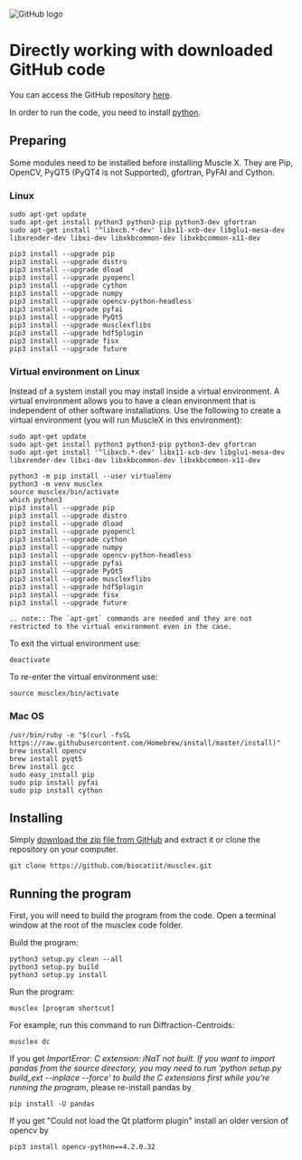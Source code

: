 ![GitHub logo](https://github.githubassets.com/images/modules/logos_page/GitHub-Mark.png)

# Directly working with downloaded GitHub code

You can access the GitHub repository [here](https://github.com/biocatiit/musclex).

In order to run the code, you need to install [python](https://www.python.org/).

## Preparing

Some modules need to be installed before installing Muscle X. They are Pip, OpenCV, PyQT5 (PyQT4 is not Supported), gfortran, PyFAI and Cython.

### Linux
```
sudo apt-get update
sudo apt-get install python3 python3-pip python3-dev gfortran
sudo apt-get install '^libxcb.*-dev' libx11-xcb-dev libglu1-mesa-dev libxrender-dev libxi-dev libxkbcommon-dev libxkbcommon-x11-dev

pip3 install --upgrade pip
pip3 install --upgrade distro
pip3 install --upgrade dload
pip3 install --upgrade pyopencl
pip3 install --upgrade cython
pip3 install --upgrade numpy
pip3 install --upgrade opencv-python-headless
pip3 install --upgrade pyfai
pip3 install --upgrade PyQt5
pip3 install --upgrade musclexflibs
pip3 install --upgrade hdf5plugin
pip3 install --upgrade fisx
pip3 install --upgrade future

```
### Virtual environment on Linux

Instead of a system install you may install inside a virtual environment. A virtual environment allows you to have a clean environment that is independent of other software installations. Use the following to create a virtual environment (you will run MuscleX in this environment):

```
sudo apt-get update
sudo apt-get install python3 python3-pip python3-dev gfortran
sudo apt-get install '^libxcb.*-dev' libx11-xcb-dev libglu1-mesa-dev libxrender-dev libxi-dev libxkbcommon-dev libxkbcommon-x11-dev

python3 -m pip install --user virtualenv
python3 -m venv musclex
source musclex/bin/activate
which python3
pip3 install --upgrade pip
pip3 install --upgrade distro
pip3 install --upgrade dload
pip3 install --upgrade pyopencl
pip3 install --upgrade cython
pip3 install --upgrade numpy
pip3 install --upgrade opencv-python-headless
pip3 install --upgrade pyfai
pip3 install --upgrade PyQt5
pip3 install --upgrade musclexflibs
pip3 install --upgrade hdf5plugin
pip3 install --upgrade fisx
pip3 install --upgrade future
```
```eval_rst
.. note:: The `apt-get` commands are needed and they are not restricted to the virtual environment even in the case.
```

To exit the virtual environment use:
```
deactivate
```
To re-enter the virtual environment use:
```
source musclex/bin/activate
```

### Mac OS
```
/usr/bin/ruby -e "$(curl -fsSL https://raw.githubusercontent.com/Homebrew/install/master/install)"
brew install opencv
brew install pyqt5
brew install gcc
sudo easy_install pip
sudo pip install pyfai
sudo pip install cython
```

## Installing

Simply [download the zip file from GitHub](https://github.com/biocatiit/musclex) and extract it or clone the repository on your computer.
```
git clone https://github.com/biocatiit/musclex.git
```

## Running the program

First, you will need to build the program from the code. Open a terminal window at the root of the musclex code folder.

Build the program:
```
python3 setup.py clean --all
python3 setup.py build
python3 setup.py install
```
Run the program:
```
musclex [program shortcut]
```
For example, run this command to run Diffraction-Centroids:
```
musclex dc
```
If you get _ImportError: C extension: iNaT not built. If you want to import pandas from the source directory, you may need to run 'python setup.py build_ext --inplace --force' to build the C extensions first while you're running the program_, please re-install pandas by
```
pip install -U pandas
```
If you get "Could not load the Qt platform plugin" install an older version of opencv by
```
pip3 install opencv-python==4.2.0.32
```

